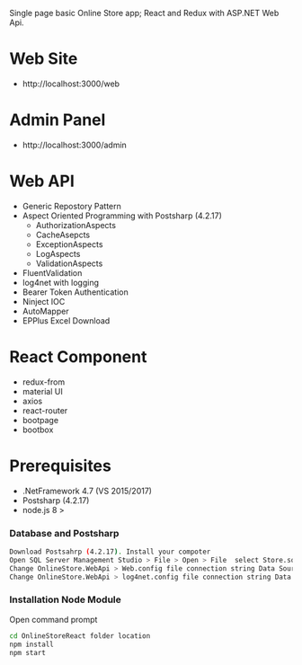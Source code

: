 Single page basic Online Store app; React and Redux with ASP.NET Web Api.

# Web Site
- http://localhost:3000/web

# Admin Panel
- http://localhost:3000/admin

# Web API
- Generic Repostory Pattern
- Aspect Oriented Programming with Postsharp (4.2.17)
  - AuthorizationAspects
  - CacheAsepcts
  - ExceptionAspects
  - LogAspects
  - ValidationAspects
- FluentValidation
- log4net with logging
- Bearer Token Authentication
- Ninject IOC
- AutoMapper
- EPPlus Excel Download

# React Component
  - redux-from
  - material UI
  - axios
  - react-router
  - bootpage
  - bootbox

# Prerequisites
  
  - .NetFramework 4.7 (VS 2015/2017)
  - Postsharp (4.2.17)
  - node.js 8 >

### Database and Postsharp
```sh
Download Postsahrp (4.2.17). Install your compoter
Open SQL Server Management Studio > File > Open > File  select Store.sql and execute
Change OnlineStore.WebApi > Web.config file connection string Data Source your server name
Change OnlineStore.WebApi > log4net.config file connection string Data Source your server name
```

### Installation Node Module

Open command prompt

```sh
cd OnlineStoreReact folder location
npm install 
npm start
```
